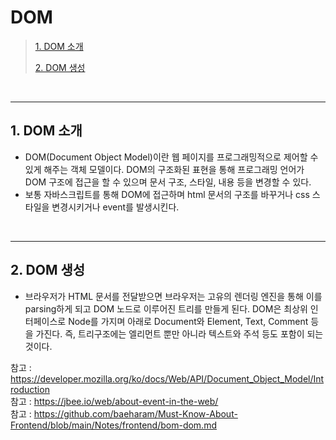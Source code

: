 # DOM

> [1. DOM 소개](#1-dom-소개)
>
> [2. DOM 생성](#2-dom-생성)

<br><hr>

## 1. DOM 소개

- DOM(Document Object Model)이란 웹 페이지를 프로그래밍적으로 제어할 수 있게 해주는 객체 모델이다. DOM의 구조화된 표현을 통해 프로그래밍 언어가 DOM 구조에 접근을 할 수 있으며 문서 구조, 스타일, 내용 등을 변경할 수 있다.
- 보통 자바스크립트를 통해 DOM에 접근하며 html 문서의 구조를 바꾸거나 css 스타일을 변경시키거나 event를 발생시킨다.

<br><hr>

## 2. DOM 생성

- 브라우저가 HTML 문서를 전달받으면 브라우저는 고유의 렌더링 엔진을 통해 이를 parsing하게 되고 DOM 노드로 이루어진 트리를 만들게 된다. DOM은 최상위 인터페이스로 Node를 가지며 아래로 Document와 Element, Text, Comment 등을 가진다. 즉, 트리구조에는 엘리먼트 뿐만 아니라 텍스트와 주석 등도 포함이 되는 것이다.

참고 : https://developer.mozilla.org/ko/docs/Web/API/Document_Object_Model/Introduction  
참고 : https://jbee.io/web/about-event-in-the-web/  
참고 : https://github.com/baeharam/Must-Know-About-Frontend/blob/main/Notes/frontend/bom-dom.md
